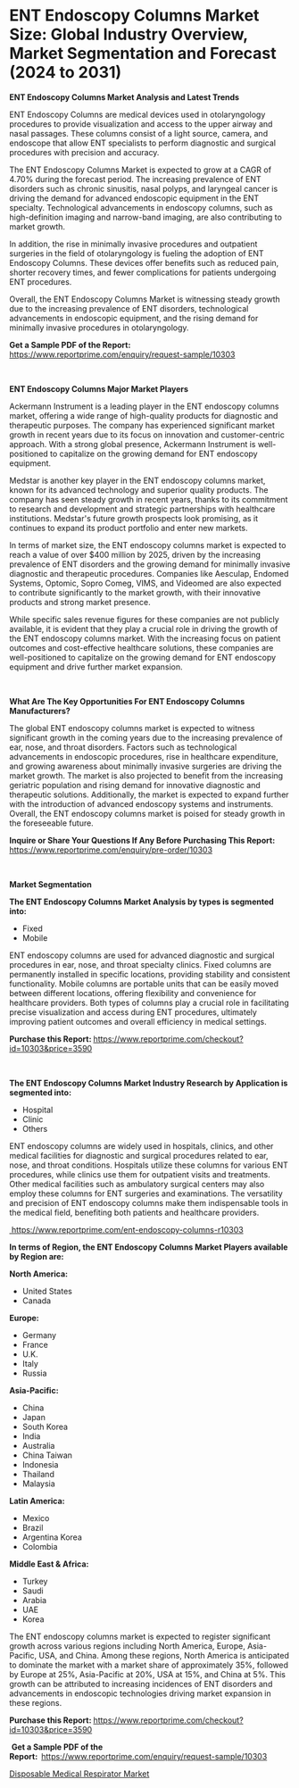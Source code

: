 <p><h1>ENT Endoscopy Columns Market Size: Global Industry Overview, Market Segmentation and Forecast (2024 to 2031)</h1></p><p><strong>ENT Endoscopy Columns Market Analysis and Latest Trends</strong></p>
<p><p>ENT Endoscopy Columns are medical devices used in otolaryngology procedures to provide visualization and access to the upper airway and nasal passages. These columns consist of a light source, camera, and endoscope that allow ENT specialists to perform diagnostic and surgical procedures with precision and accuracy.</p><p>The ENT Endoscopy Columns Market is expected to grow at a CAGR of 4.70% during the forecast period. The increasing prevalence of ENT disorders such as chronic sinusitis, nasal polyps, and laryngeal cancer is driving the demand for advanced endoscopic equipment in the ENT specialty. Technological advancements in endoscopy columns, such as high-definition imaging and narrow-band imaging, are also contributing to market growth.</p><p>In addition, the rise in minimally invasive procedures and outpatient surgeries in the field of otolaryngology is fueling the adoption of ENT Endoscopy Columns. These devices offer benefits such as reduced pain, shorter recovery times, and fewer complications for patients undergoing ENT procedures.</p><p>Overall, the ENT Endoscopy Columns Market is witnessing steady growth due to the increasing prevalence of ENT disorders, technological advancements in endoscopic equipment, and the rising demand for minimally invasive procedures in otolaryngology.</p></p>
<p><strong>Get a Sample PDF of the Report:&nbsp;</strong> <a href="https://www.reportprime.com/enquiry/request-sample/10303">https://www.reportprime.com/enquiry/request-sample/10303</a></p>
<p>&nbsp;</p>
<p><strong>ENT Endoscopy Columns Major Market Players</strong></p>
<p><p>Ackermann Instrument is a leading player in the ENT endoscopy columns market, offering a wide range of high-quality products for diagnostic and therapeutic purposes. The company has experienced significant market growth in recent years due to its focus on innovation and customer-centric approach. With a strong global presence, Ackermann Instrument is well-positioned to capitalize on the growing demand for ENT endoscopy equipment.</p><p>Medstar is another key player in the ENT endoscopy columns market, known for its advanced technology and superior quality products. The company has seen steady growth in recent years, thanks to its commitment to research and development and strategic partnerships with healthcare institutions. Medstar's future growth prospects look promising, as it continues to expand its product portfolio and enter new markets.</p><p>In terms of market size, the ENT endoscopy columns market is expected to reach a value of over $400 million by 2025, driven by the increasing prevalence of ENT disorders and the growing demand for minimally invasive diagnostic and therapeutic procedures. Companies like Aesculap, Endomed Systems, Optomic, Sopro Comeg, VIMS, and Videomed are also expected to contribute significantly to the market growth, with their innovative products and strong market presence.</p><p>While specific sales revenue figures for these companies are not publicly available, it is evident that they play a crucial role in driving the growth of the ENT endoscopy columns market. With the increasing focus on patient outcomes and cost-effective healthcare solutions, these companies are well-positioned to capitalize on the growing demand for ENT endoscopy equipment and drive further market expansion.</p></p>
<p>&nbsp;</p>
<p><strong>What Are The Key Opportunities For ENT Endoscopy Columns Manufacturers?</strong></p>
<p><p>The global ENT endoscopy columns market is expected to witness significant growth in the coming years due to the increasing prevalence of ear, nose, and throat disorders. Factors such as technological advancements in endoscopic procedures, rise in healthcare expenditure, and growing awareness about minimally invasive surgeries are driving the market growth. The market is also projected to benefit from the increasing geriatric population and rising demand for innovative diagnostic and therapeutic solutions. Additionally, the market is expected to expand further with the introduction of advanced endoscopy systems and instruments. Overall, the ENT endoscopy columns market is poised for steady growth in the foreseeable future.</p></p>
<p><strong>Inquire or Share Your Questions If Any Before Purchasing This Report:</strong> <a href="https://www.reportprime.com/enquiry/pre-order/10303">https://www.reportprime.com/enquiry/pre-order/10303</a></p>
<p>&nbsp;</p>
<p><strong>Market Segmentation</strong></p>
<p><strong>The ENT Endoscopy Columns Market Analysis by types is segmented into:</strong></p>
<p><ul><li>Fixed</li><li>Mobile</li></ul></p>
<p><p>ENT endoscopy columns are used for advanced diagnostic and surgical procedures in ear, nose, and throat specialty clinics. Fixed columns are permanently installed in specific locations, providing stability and consistent functionality. Mobile columns are portable units that can be easily moved between different locations, offering flexibility and convenience for healthcare providers. Both types of columns play a crucial role in facilitating precise visualization and access during ENT procedures, ultimately improving patient outcomes and overall efficiency in medical settings.</p></p>
<p><strong>Purchase this Report:&nbsp;</strong><a href="https://www.reportprime.com/checkout?id=10303&price=3590">https://www.reportprime.com/checkout?id=10303&price=3590</a></p>
<p>&nbsp;</p>
<p><strong>The ENT Endoscopy Columns Market Industry Research by Application is segmented into:</strong></p>
<p><ul><li>Hospital</li><li>Clinic</li><li>Others</li></ul></p>
<p><p>ENT endoscopy columns are widely used in hospitals, clinics, and other medical facilities for diagnostic and surgical procedures related to ear, nose, and throat conditions. Hospitals utilize these columns for various ENT procedures, while clinics use them for outpatient visits and treatments. Other medical facilities such as ambulatory surgical centers may also employ these columns for ENT surgeries and examinations. The versatility and precision of ENT endoscopy columns make them indispensable tools in the medical field, benefiting both patients and healthcare providers.</p></p>
<p><a href="https://www.reportprime.com/ent-endoscopy-columns-r10303">&nbsp;https://www.reportprime.com/ent-endoscopy-columns-r10303</a></p>
<p><strong>In terms of Region, the ENT Endoscopy Columns Market Players available by Region are:</strong></p>
<p>
    <p> <strong> North America: </strong>
        <ul>
            <li>United States</li>
            <li>Canada</li>
        </ul>
        </p> 
    <p> <strong> Europe: </strong>
        <ul>
            <li>Germany</li>
            <li>France</li>
            <li>U.K.</li>
            <li>Italy</li>
            <li>Russia</li>
        </ul>
        </p> 
    <p> <strong> Asia-Pacific: </strong>
        <ul>
            <li>China</li>
            <li>Japan</li>
            <li>South Korea</li>
            <li>India</li>
            <li>Australia</li>
            <li>China Taiwan</li>
            <li>Indonesia</li>
            <li>Thailand</li>
            <li>Malaysia</li>
        </ul>
        </p> 
    <p> <strong> Latin America: </strong>
        <ul>
            <li>Mexico</li>
            <li>Brazil</li>
            <li>Argentina Korea</li>
            <li>Colombia</li>
        </ul>
        </p> 
    <p> <strong> Middle East & Africa: </strong>
        <ul>
            <li>Turkey</li>
            <li>Saudi</li>
            <li>Arabia</li>
            <li>UAE</li>
            <li>Korea</li>
        </ul>
    </p>
    </p>
<p><p>The ENT endoscopy columns market is expected to register significant growth across various regions including North America, Europe, Asia-Pacific, USA, and China. Among these regions, North America is anticipated to dominate the market with a market share of approximately 35%, followed by Europe at 25%, Asia-Pacific at 20%, USA at 15%, and China at 5%. This growth can be attributed to increasing incidences of ENT disorders and advancements in endoscopic technologies driving market expansion in these regions.</p></p>
<p><strong>Purchase this Report: </strong><a href="https://www.reportprime.com/checkout?id=10303&price=3590">https://www.reportprime.com/checkout?id=10303&price=3590</a></p>
<p>&nbsp;<strong>Get a Sample PDF of the Report:&nbsp;&nbsp;</strong><a href="https://www.reportprime.com/enquiry/request-sample/10303">https://www.reportprime.com/enquiry/request-sample/10303</a></p>
<p><strong></strong></p>
<p><p><a href="https://github.com/prosalinda88/Market-Research-Report-List-3/blob/main/disposable-medical-respirator-market.md">Disposable Medical Respirator Market</a></p></p>